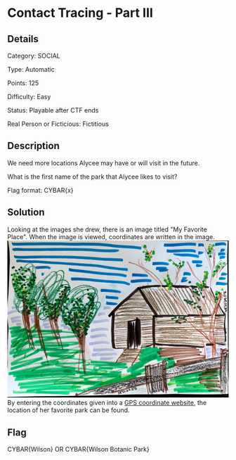 # Contact Tracing - Part III

## Details

Category: SOCIAL

Type: Automatic

Points: 125

Difficulty: Easy

Status: Playable after CTF ends

Real Person or Ficticious: Fictitious

## Description 
We need more locations Alycee may have or will visit in the future.

What is the first name of the park that Alycee likes to visit?

Flag format: CYBAR{x}

## Solution 

Looking at the images she drew, there is an image titled "My Favorite Place". When the image is viewed, coordinates are written in the image. 
![fav place](https://github.com/mashmllo/ctf-writeups/blob/master/CYBAR%20OSINT/Social/Contact%20Tracing%20-%20Part%20III/contact_tracing_3.jpg)
By entering the coordinates given into a [GPS coordinate website](https://www.gps-coordinates.net/), the location of her favorite park can be found. 


## Flag 
CYBAR{Wilson} OR CYBAR{Wilson Botanic Park}

